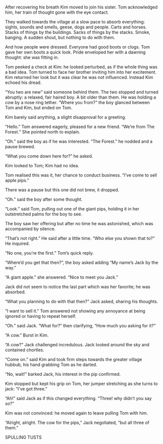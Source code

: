 After recovering his breath Kim moved to join his sister. Tom acknowledged him, her train of thought gone with the eye contact.

They walked towards the village at a slow pace to absorb everything: sights, sounds and smells, geese, dogs and people. Carts and horses. Stacks of things by the buildings. Sacks of things by the stacks. Smoke, banging. A sudden shout, but nothing to do with them.

And how people were dressed. Everyone had good boots or clogs. Tom gave her own boots a quick look. Pride enveloped her with a dawning thought: she was fitting in.

Tom peeked a check at Kim: he looked perturbed, as if the whole thing was a bad idea. Tom turned to face her brother inviting him into her excitement. Kim returned her look but it was clear he was not influenced. Instead Kim echoed his dread.

“You two are new” said someone behind them. The two stopped and turned abruptly: a relaxed, fair haired boy. A bit older than them. He was holding a cow by a nose ring tether. “Where you from?“ the boy glanced between Tom and Kim, but ended on Tom.

Kim barely said anything, a slight disapproval for a greeting.

“Hello.” Tom answered eagerly, pleased for a new friend. “We’re from The Forest.“ She pointed north to explain.

“Oh.” said the boy as if he was interested. “The Forest.” he nodded and a pause brewed. 

“What you come down here for?” he asked.

Kim looked to Tom; Kim had no idea.

Tom realised this was it, her chance to conduct business. “I’ve come to sell apple pips.”

There was a pause but this one did not brew, it dropped.

“Oh.” said the boy after some thought.

“Look.” said Tom, pulling out one of the giant pips, holding it in her outstretched palms for the boy to see.

The boy saw her offering but after no time he was astonished, which was accompanied by silence.

“That’s not right.” He said after a little time. “Who else you shown that to?” He inquired.

“No one, you’re the first.” Tom’s quick reply.

“Where’d you get that then?”, the boy asked adding “My name’s Jack by the way.”

“A giant apple.” she answered. “Nice to meet you Jack.”

Jack did not seem to notice the last part which was her favorite; he was absorbed.

“What you planning to do with that then?” Jack asked, sharing his thoughts.

“I want to sell it.” Tom answered not showing any annoyance at being ignored or having to repeat herself.

“Oh.” said Jack. “What for?” then clarifying, “How much you asking for it?”

“A cow.” Burst in Kim.

“A cow?” Jack challenged incredulous. Jack looked around the sky and contained chortles.

“Come on.” said Kim and took firm steps towards the greater village hubbub, his hand grabbing Tom as he darted.

“No, wait!” barked Jack, his interest in the pip confirmed.

Kim stopped but kept his grip on Tom, her jumper stretching as she turns to jack: “I’ve got three.”

“Ah!” said Jack as if this changed everything. “Three! why didn’t you say so?” 

Kim was not convinced: he moved again to leave pulling Tom with him.

“Alright, alright. The cow for the pips,” Jack negotiated, “but all three of them.”

SPULLING TUSTS